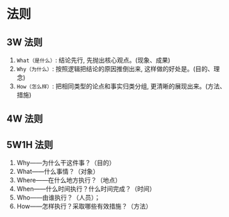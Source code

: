 # 法则


## 3W 法则
1. `What（是什么）`: 结论先行, 先抛出核心观点。(现象、成果)
2. `Why（为什么）`: 按照逻辑把结论的原因推倒出来, 这样做的好处是。(目的、理念)
3. `How（怎么样）`: 把相同类型的论点和事实归类分组, 更清晰的展现出来。(方法、措施)


## 4W 法则


## 5W1H 法则
1. Why——为什么干这件事？（目的）
2. What——什么事情？（对象）
3. Where——在什么地方执行？（地点）
4. When——什么时间执行？什么时间完成？（时间）
5. Who——由谁执行？（人员）；
6. How——怎样执行？采取哪些有效措施？（方法）

